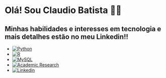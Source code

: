 # Olá! Sou Claudio Batista 🙋‍♂️

## Minhas habilidades e interesses em tecnologia e mais detalhes estão no meu Linkedin!!

 - [![Python](https://img.shields.io/badge/Python-3776AB?style=for-the-badge&logo=python&logoColor=white)]()
 - [![R](https://img.shields.io/badge/R-276DC3?style=for-the-badge&logo=r&logoColor=white)]()
 - [![MySQL](https://img.shields.io/badge/MySQL-005C84?style=for-the-badge&logo=mysql&logoColor=white)]()
 - [![Academic Research](https://img.shields.io/badge/Academic%20Research-Blue?style=for-the-badge&logo=data:image/png;base64,INSERT_BASE64_CODE)](Your_Link_Here)
 - [![Linkedin](https://img.shields.io/badge/LinkedIn-0077B5?style=for-the-badge&logo=linkedin&logoColor=white)](https://www.linkedin.com/in/ant%C3%B4nio-claudio-dutra-batista-11a01224a/)
